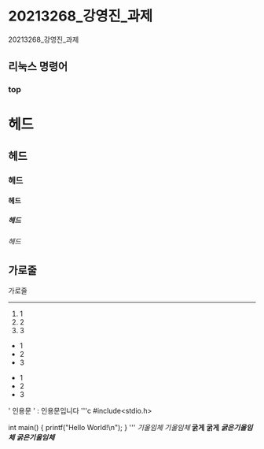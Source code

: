 # 20213268_강영진_과제
20213268_강영진_과제

## 리눅스 명령어
### top





# 헤드  
## 헤드  
### 헤드  
#### 헤드  
##### 헤드  
###### 헤드  

가로줄   
---
가로줄  
***

1) 1
2) 2
3) 3

- 1
- 2
- 3

* 1
* 2
* 3

' 인용문 ' : 인용문입니다
'''c
#include<stdio.h>

int main() {
    printf("Hello World!\n");
}
'''
*기울임체*
_기울임체_
**굵게**
__굵게__
***굵은기울임체***
___굵은기울임체___

